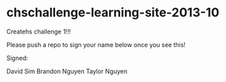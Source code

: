 chschallenge-learning-site-2013-10
==================================

Createhs challenge 1!!!


Please push a repo to sign your name below once you see this!

Signed: 

David Sim
Brandon Nguyen
Taylor Nguyen